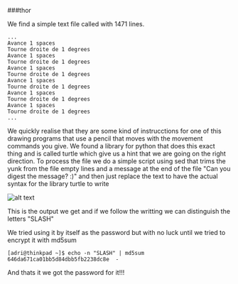 ###thor

We find a simple text file called with 1471 lines.
```
...
Avance 1 spaces
Tourne droite de 1 degrees
Avance 1 spaces
Tourne droite de 1 degrees
Avance 1 spaces
Tourne droite de 1 degrees
Avance 1 spaces
Tourne droite de 1 degrees
Avance 1 spaces
Tourne droite de 1 degrees
Avance 1 spaces
Tourne droite de 1 degrees
...
```
We quickly realise that they are some kind of instrucctions for one of this drawing programs that use a pencil that moves with the movement commands you give.
We found a library for python that does this exact thing and is called turtle which give us a hint that we are going on the right direction.
To process the file we do a simple script using sed that trims the yunk from the file empty lines and a message at the end of the file "Can you digest the message? :)" and then just replace the text to have the actual syntax for the library turtle to write

![alt text](.git/turtle.png)

This is the output we get and if we follow the writting we can distinguish the letters "SLASH"

We tried using it by itself as the password but with no luck until we tried to encrypt it with md5sum

```
[adri@thinkpad ~]$ echo -n "SLASH" | md5sum
646da671ca01bb5d84dbb5fb2238dc8e  -
```
And thats it we got the password for it!!!
